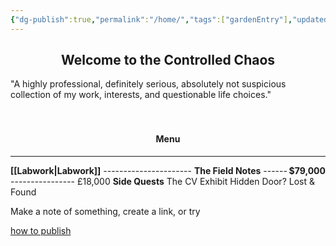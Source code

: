```yaml
---
{"dg-publish":true,"permalink":"/home/","tags":["gardenEntry"],"updated":"2025-02-05T07:47:18.619+00:00"}
---
```


<center><h2>Welcome to the Controlled Chaos</h2></center>
"A highly professional, definitely serious, absolutely not suspicious collection of my work, interests, and questionable life choices."
<br><br><br>

<center><h4>Menu</h4></center>

---
**[[Labwork\|Labwork]]** <span style="flex-grow: 1; text-align: center;">----------------------</span><span style="float: right;">**$79,000**</span>
**The Field Notes**  ---------------------- <right>£18,000</right>
**Side Quests**
The CV Exhibit
Hidden Door?
Lost & Found


Make a note of something, create a link, or try 

[how to publish](https://www.youtube.com/watch?v=eULVrTjT11w&t=435s)
